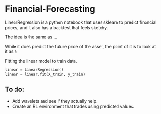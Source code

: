# Financial-Forecasting

LinearRegression is a python notebook that uses sklearn to predict financial prices, and it also has a backtest that feels sketchy.

The idea is the same as ... 

While it does predict the future price of the asset, the point of it is to look at it as a 

Fitting the linear model to train data.
```python
linear = LinearRegression()
linear = linear.fit(X_train, y_train)
```

## To do:
- Add wavelets and see if they actually help.
- Create an RL environment that trades using predicted values.